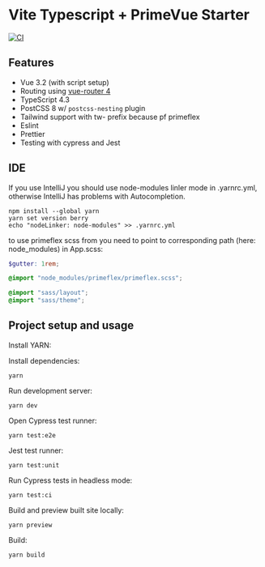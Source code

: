 # Vite Typescript + PrimeVue Starter

[![CI](https://github.com/sfxcode/vite-primevue-starter/actions/workflows/main.yml/badge.svg)](https://github.com/sfxcode/vite-primevue-starter/actions/workflows/main.yml)

## Features

- Vue 3.2 (with script setup)
- Routing using [vue-router 4](https://next.router.vuejs.org/)
- TypeScript 4.3
- PostCSS 8 w/ `postcss-nesting` plugin
- Tailwind support with tw- prefix because pf primeflex
- Eslint
- Prettier
- Testing with cypress and Jest

## IDE

If you use IntelliJ you should use node-modules linler mode in .yarnrc.yml,
otherwise IntelliJ has problems with Autocompletion.

```
npm install --global yarn
yarn set version berry
echo "nodeLinker: node-modules" >> .yarnrc.yml
```

to use primeflex scss from you need to point to corresponding path (here: node_modules) in App.scss:

```scss
$gutter: 1rem;

@import "node_modules/primeflex/primeflex.scss";

@import "sass/layout";
@import "sass/theme";

```

## Project setup and usage

Install YARN:



Install dependencies:

```
yarn
```

Run development server:

```
yarn dev
```

Open Cypress test runner:

```
yarn test:e2e
```

Jest test runner:

```
yarn test:unit
```

Run Cypress tests in headless mode:

```
yarn test:ci
```

Build and preview built site locally:

```
yarn preview
```

Build:

```
yarn build
```
